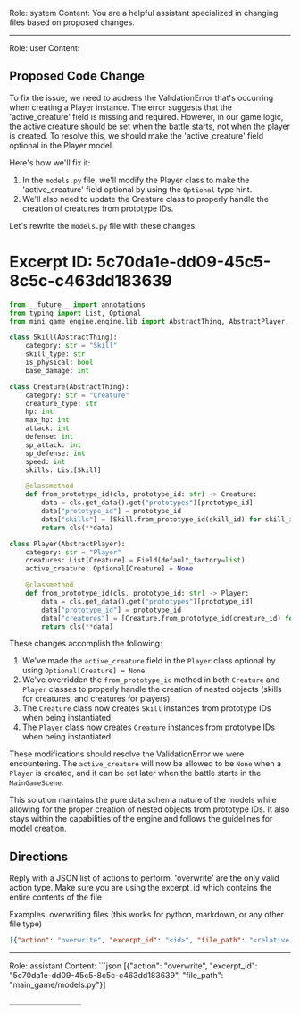 Role: system
Content: You are a helpful assistant specialized in changing files based on proposed changes.
__________________
Role: user
Content: 
## Proposed Code Change
To fix the issue, we need to address the ValidationError that's occurring when creating a Player instance. The error suggests that the 'active_creature' field is missing and required. However, in our game logic, the active creature should be set when the battle starts, not when the player is created. To resolve this, we should make the 'active_creature' field optional in the Player model.

Here's how we'll fix it:

1. In the `models.py` file, we'll modify the Player class to make the 'active_creature' field optional by using the `Optional` type hint.
2. We'll also need to update the Creature class to properly handle the creation of creatures from prototype IDs.

Let's rewrite the `models.py` file with these changes:

# Excerpt ID: 5c70da1e-dd09-45c5-8c5c-c463dd183639
```python main_game/models.py
from __future__ import annotations
from typing import List, Optional
from mini_game_engine.engine.lib import AbstractThing, AbstractPlayer, Field

class Skill(AbstractThing):
    category: str = "Skill"
    skill_type: str
    is_physical: bool
    base_damage: int

class Creature(AbstractThing):
    category: str = "Creature"
    creature_type: str
    hp: int
    max_hp: int
    attack: int
    defense: int
    sp_attack: int
    sp_defense: int
    speed: int
    skills: List[Skill]

    @classmethod
    def from_prototype_id(cls, prototype_id: str) -> Creature:
        data = cls.get_data().get("prototypes")[prototype_id]
        data["prototype_id"] = prototype_id
        data["skills"] = [Skill.from_prototype_id(skill_id) for skill_id in data["skills"]]
        return cls(**data)

class Player(AbstractPlayer):
    category: str = "Player"
    creatures: List[Creature] = Field(default_factory=list)
    active_creature: Optional[Creature] = None

    @classmethod
    def from_prototype_id(cls, prototype_id: str) -> Player:
        data = cls.get_data().get("prototypes")[prototype_id]
        data["prototype_id"] = prototype_id
        data["creatures"] = [Creature.from_prototype_id(creature_id) for creature_id in data["creatures"]]
        return cls(**data)
```

These changes accomplish the following:

1. We've made the `active_creature` field in the `Player` class optional by using `Optional[Creature] = None`.
2. We've overridden the `from_prototype_id` method in both `Creature` and `Player` classes to properly handle the creation of nested objects (skills for creatures, and creatures for players).
3. The `Creature` class now creates `Skill` instances from prototype IDs when being instantiated.
4. The `Player` class now creates `Creature` instances from prototype IDs when being instantiated.

These modifications should resolve the ValidationError we were encountering. The `active_creature` will now be allowed to be `None` when a `Player` is created, and it can be set later when the battle starts in the `MainGameScene`.

This solution maintains the pure data schema nature of the models while allowing for the proper creation of nested objects from prototype IDs. It also stays within the capabilities of the engine and follows the guidelines for model creation.

## Directions
Reply with a JSON list of actions to perform. 'overwrite' are the only valid action type. 
Make sure you are using the excerpt_id which contains the entire contents of the file

Examples:
overwriting files (this works for python, markdown, or any other file type)
```json output_example1
[{"action": "overwrite", "excerpt_id": "<id>", "file_path": "<relative file path>"}]
```

__________________
Role: assistant
Content: ```json
[{"action": "overwrite", "excerpt_id": "5c70da1e-dd09-45c5-8c5c-c463dd183639", "file_path": "main_game/models.py"}]
```
__________________
